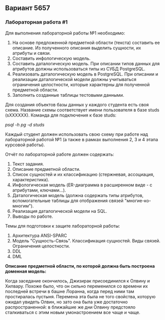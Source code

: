 ## Вариант 5657
### Лабораторная работа #1

Для выполнения лабораторной работы №1  необходимо:

1.  На основе предложенной предметной области (текста) составить ее описание. Из полученного описания выделить сущности, их атрибуты и связи.
2.  Составить инфологическую модель.
3.  Составить даталогическую модель. При описании типов данных для атрибутов должны использоваться типы из СУБД PostgreSQL.
4.  Реализовать даталогическую модель в PostgreSQL. При описании и реализации даталогической модели должны учитываться ограничения целостности, которые характерны для полученной предметной области.
5.  Заполнить созданные таблицы тестовыми данными.

Для создания объектов базы данных у каждого студента есть своя схема. Название схемы соответствует имени пользователя в базе studs (sXXXXXX). Команда для подключения к базе studs:

_psql -h pg -d studs_

Каждый студент должен использовать свою схему при работе над лабораторной работой №1 (а также в рамках выполнения 2, 3 и 4 этапа курсовой работы).

Отчёт по лабораторной работе должен содержать:

1.  Текст задания.
2.  Описание предметной области.
3.  Список сущностей и их классификацию (стержневая, ассоциация, характеристика).
4.  Инфологическая модель (ER-диаграмма в расширенном виде - с атрибутами, ключами...).
5.  Даталогическая модель (должна содержать типы атрибутов, вспомогательные таблицы для отображения связей "многие-ко-многим").
6.  Реализация даталогической модели на SQL.
7.  Выводы по работе.

Темы для подготовки к защите лабораторной работы:

1.  Архитектура ANSI-SPARC
2.  Модель "Сущность-Связь". Классификация сущностей. Виды связей. Ограничения целостности.
3.  DDL
4.  DML

**Описание предметной области, по которой должна быть построена доменная модель:**  

Когда заседание окончилось, Джизирак присоединился к Олвину и Хилвару. Похоже было, что он сильно переменился со времени их последней встречи в башне Лоранна, когда перед ними там простиралась пустыня. Перемена эта была не того свойства, которую ожидал увидеть Олвин, но зато она была уже достаточно распространенной: в ближайшие же дни Олвину предстояло сталкиваться с этим новым умонастроением все чаще и чаще.
